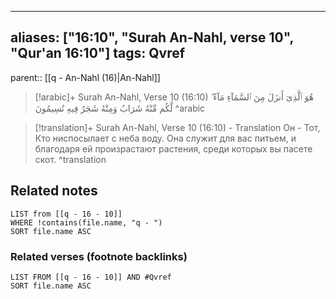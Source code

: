 
---
aliases: ["16:10", "Surah An-Nahl, verse 10", "Qur'an 16:10"]
tags: Qvref
---

parent:: [[q - An-Nahl (16)|An-Nahl]]

> [!arabic]+ Surah An-Nahl, Verse 10 (16:10)
> <span class="quran-arabic">هُوَ ٱلَّذِىٓ أَنزَلَ مِنَ ٱلسَّمَآءِ مَآءً ۖ لَّكُم مِّنْهُ شَرَابٌ وَمِنْهُ شَجَرٌ فِيهِ تُسِيمُونَ</span>
^arabic

> [!translation]+ Surah An-Nahl, Verse 10 (16:10) - Translation
> Он - Тот, Кто ниспосылает с неба воду. Она служит для вас питьем, и благодаря ей произрастают растения, среди которых вы пасете скот.
^translation



## Related notes
```dataview
LIST from [[q - 16 - 10]]
WHERE !contains(file.name, "q - ")
SORT file.name ASC
```

### Related verses (footnote backlinks)
```dataview
LIST FROM [[q - 16 - 10]] AND #Qvref
SORT file.name ASC
```


